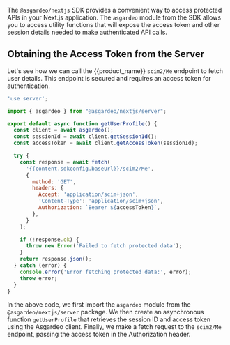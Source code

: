 The `@asgardeo/nextjs` SDK provides a convenient way to access protected APIs in your Next.js application. The `asgardeo` module from the SDK allows you to access utility functions that will expose the access token and other session details needed to make authenticated API calls.

## Obtaining the Access Token from the Server

Let's see how we can call the {{product_name}} `scim2/Me` endpoint to fetch user details. This endpoint is secured and requires an access token for authentication.

```javascript title="app/actions.ts"
'use server';

import { asgardeo } from "@asgardeo/nextjs/server";

export default async function getUserProfile() {
  const client = await asgardeo();
  const sessionId = await client.getSessionId();
  const accessToken = await client.getAccessToken(sessionId);

  try {
    const response = await fetch(
      '{{content.sdkconfig.baseUrl}}/scim2/Me',
      {
        method: 'GET',
        headers: {
          Accept: 'application/scim+json',
          'Content-Type': 'application/scim+json',
          Authorization: `Bearer ${accessToken}`,
        },
      }
    );

    if (!response.ok) {
      throw new Error('Failed to fetch protected data');
    }
    return response.json();
  } catch (error) {
    console.error('Error fetching protected data:', error);
    throw error;
  }
}
```

In the above code, we first import the `asgardeo` module from the `@asgardeo/nextjs/server` package. We then create an asynchronous function `getUserProfile` that retrieves the session ID and access token using the Asgardeo client. Finally, we make a fetch request to the `scim2/Me` endpoint, passing the access token in the Authorization header.

